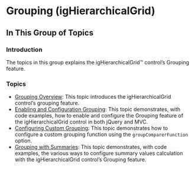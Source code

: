 ﻿<!--
|metadata|
{
    "fileName": "ighierarchicalgrid-grouping-landingpage",
    "controlName": "",
    "tags": []
}
|metadata|
-->

# Grouping (igHierarchicalGrid)

## In This Group of Topics
### Introduction

The topics in this group explains the igHierarchicalGrid™ control’s Grouping feature.

### Topics

- [Grouping Overview](igHierarchicalGrid-Grouping-Overview.html): This topic introduces the igHierarchicalGrid control’s grouping feature.
- [Enabling and Configuration Grouping](igHierarchicalGrid-Grouping-Enabling-and-Configuring.html): This topic demonstrates, with code examples, how to enable and configure the Grouping feature of the igHierarchicalGrid control in both jQuery and MVC.
- [Configuring Custom Grouping](igHierarchicalGrid-Grouping-Custom.html): This topic demonstrates how to configure a custom grouping function using the `groupComparerFunction` option.
- [Grouping with Summaries](igHierarchicalGrid-Grouping-with-Summaries.html): This topic demonstrates, with code examples, the various ways to configure summary values calculation with the igHierarchicalGrid control’s Grouping feature.





 

 


